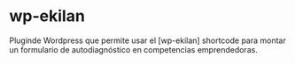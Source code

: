 # wp-ekilan
Pluginde Wordpress que permite usar el [wp-ekilan] shortcode para montar un formulario de autodiagnóstico en competencias emprendedoras.
